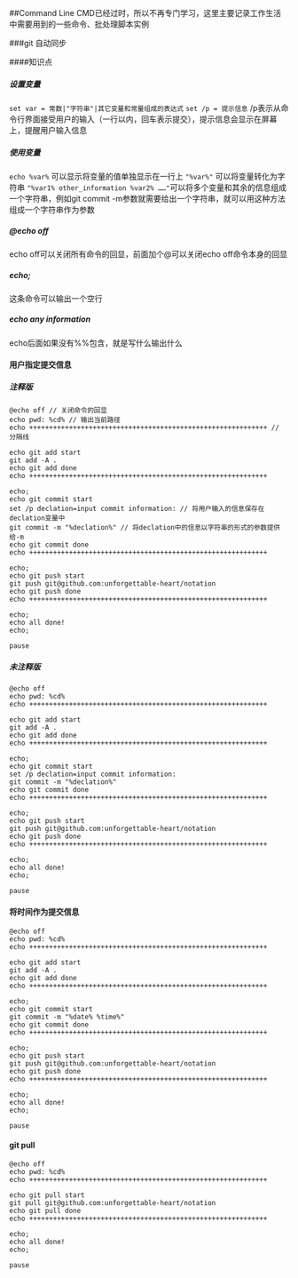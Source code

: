 ##Command Line
CMD已经过时，所以不再专门学习，这里主要记录工作生活中需要用到的一些命令、批处理脚本实例

###git 自动同步

####知识点
##### 设置变量
```set var = 常数|"字符串"|其它变量和常量组成的表达式```
```set /p = 提示信息``` /p表示从命令行界面接受用户的输入（一行以内，回车表示提交），提示信息会显示在屏幕上，提醒用户输入信息
##### 使用变量
```echo %var%``` 可以显示将变量的值单独显示在一行上
```"%var%"``` 可以将变量转化为字符串
```"%var1% other_information %var2% ……"```可以将多个变量和其余的信息组成一个字符串，例如git commit -m参数就需要给出一个字符串，就可以用这种方法组成一个字符串作为参数
##### @echo off
echo off可以关闭所有命令的回显，前面加个@可以关闭echo off命令本身的回显

##### echo;
这条命令可以输出一个空行

##### echo any information
echo后面如果没有%%包含，就是写什么输出什么

#### 用户指定提交信息
##### 注释版
```
@echo off // 关闭命令的回显
echo pwd: %cd% // 输出当前路径
echo ++++++++++++++++++++++++++++++++++++++++++++++++++++++++++++ // 分隔线

echo git add start
git add -A .
echo git add done
echo ++++++++++++++++++++++++++++++++++++++++++++++++++++++++++++

echo;
echo git commit start
set /p declation=input commit information: // 将用户输入的信息保存在declation变量中
git commit -m "%declation%" // 将declation中的信息以字符串的形式的参数提供给-m
echo git commit done
echo ++++++++++++++++++++++++++++++++++++++++++++++++++++++++++++

echo;
echo git push start
git push git@github.com:unforgettable-heart/notation
echo git push done
echo ++++++++++++++++++++++++++++++++++++++++++++++++++++++++++++

echo;
echo all done!
echo;

pause
```
##### 未注释版
```
@echo off
echo pwd: %cd%
echo ++++++++++++++++++++++++++++++++++++++++++++++++++++++++++++

echo git add start
git add -A .
echo git add done
echo ++++++++++++++++++++++++++++++++++++++++++++++++++++++++++++

echo;
echo git commit start
set /p declation=input commit information:
git commit -m "%declation%"
echo git commit done
echo ++++++++++++++++++++++++++++++++++++++++++++++++++++++++++++

echo;
echo git push start
git push git@github.com:unforgettable-heart/notation
echo git push done
echo ++++++++++++++++++++++++++++++++++++++++++++++++++++++++++++

echo;
echo all done!
echo;

pause
```
#### 将时间作为提交信息
```
@echo off
echo pwd: %cd%
echo ++++++++++++++++++++++++++++++++++++++++++++++++++++++++++++

echo git add start
git add -A .
echo git add done
echo ++++++++++++++++++++++++++++++++++++++++++++++++++++++++++++

echo;
echo git commit start
git commit -m "%date% %time%"
echo git commit done
echo ++++++++++++++++++++++++++++++++++++++++++++++++++++++++++++

echo;
echo git push start
git push git@github.com:unforgettable-heart/notation
echo git push done
echo ++++++++++++++++++++++++++++++++++++++++++++++++++++++++++++

echo;
echo all done!
echo;

pause
```

#### git pull
```
@echo off
echo pwd: %cd%
echo ++++++++++++++++++++++++++++++++++++++++++++++++++++++++++++

echo git pull start
git pull git@github.com:unforgettable-heart/notation
echo git pull done
echo ++++++++++++++++++++++++++++++++++++++++++++++++++++++++++++

echo;
echo all done!
echo;

pause
```
